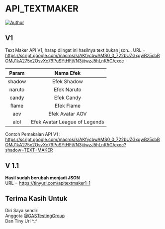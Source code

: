 # API_TEXTMAKER

<a href="https://github.com/KinadaHada"><img title="Author" src="https://img.shields.io/badge/Github-KinadaHada-blue.svg?style=for-the-badge&logo=github"></a>


## V1
Text Maker API V1, harap diingat ini hasilnya text bukan json...
URL = https://script.google.com/macros/s/AKfycbwAMS0_0_722bUZGxgwBz5cbBOMJ1kA275x2OsvXc79PuSYtHFjVN3jitwzJ5hLnK5G/exec

|       Param        |              Nama Efek            |
| :----------------: | :-------------------------------: |
|       shadow       | Efek Shadow                       |
|       naruto       | Efek Naruto                       |
|       candy        | Efek Candy                        |                   
|       flame        | Efek Flame                        |
|       aov          | Efek Avatar AOV                   |
|       alol         | Efek Avatar League of Legends     |

Contoh Pemakaian API V1 : https://script.google.com/macros/s/AKfycbwAMS0_0_722bUZGxgwBz5cbBOMJ1kA275x2OsvXc79PuSYtHFjVN3jitwzJ5hLnK5G/exec?shadow=TEXT+MAKER

## V 1.1
<b>Hasil sudah berubah menjadi JSON</b>
<br>
URL = https://tinyurl.com/apitextmaker1-1


## Terima Kasih Untuk
Diri Saya sendiri
<br>
Anggota <a href="https://t.me/GASTestingGroup">@GASTestingGroup</a>
<br>
Dan Tiny Url ^_^
